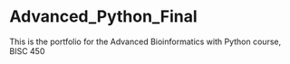 # Advanced_Python_Final
This is the portfolio for the Advanced Bioinformatics with Python course, BISC 450
